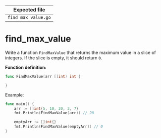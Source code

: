 | Expected file       |
| ------------------- |
| `find_max_value.go` |

# find_max_value

Write a function `FindMaxValue` that returns the maximum value in a slice of integers. If the slice is empty, it should return `0`.

**Function definition:**

```go
func FindMaxValue(arr []int) int {

}
```

Example:

```go
func main() {
    arr := []int{5, 10, 20, 3, 7}
    fmt.Println(FindMaxValue(arr)) // 20

    emptyArr := []int{}
    fmt.Println(FindMaxValue(emptyArr)) // 0
}
```

